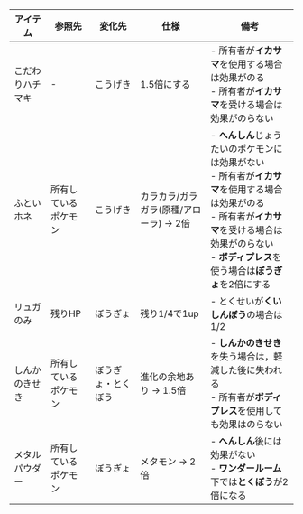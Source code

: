 | アイテム | 参照先 | 変化先 | 仕様 | 備考 |
| ---- | ---- | ---- | ---- | ---- |
| こだわりハチマキ | - | こうげき | 1.5倍にする | - 所有者が**イカサマ**を使用する場合は効果がのる <br>  - 所有者が**イカサマ**を受ける場合は効果がのらない |
| ふといホネ | 所有しているポケモン | こうげき | カラカラ/ガラガラ(原種/アローラ) -> 2倍 | - **へんしん**じょうたいのポケモンには効果がない <br> - 所有者が**イカサマ**を使用する場合は効果がのる <br>  - 所有者が**イカサマ**を受ける場合は効果がのらない <br> - **ボディプレス**を使う場合は**ぼうぎょ**を2倍にする |
| リュガのみ | 残りHP | ぼうぎょ | 残り1/4で1up | - とくせいが**くいしんぼう**の場合は1/2 |
| しんかのきせき | 所有しているポケモン | ぼうぎょ・とくぼう | 進化の余地あり -> 1.5倍 | - **しんかのきせき**を失う場合は，軽減した後に失われる <br> - 所有者が**ボディプレス**を使用しても効果はのらない |
| メタルパウダー | 所有しているポケモン | ぼうぎょ | メタモン -> 2倍 | - **へんしん**後には効果がない <br> - **ワンダールーム**下では**とくぼう**が2倍になる |

